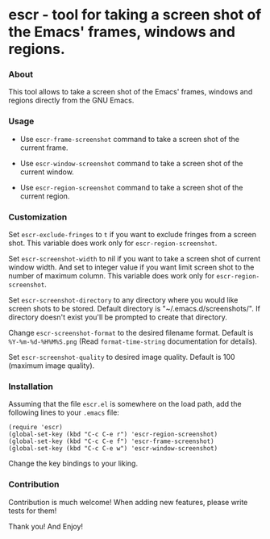 # escr - tool for taking a screen shot of the Emacs' frames, windows and regions.

### About

This tool allows to take a screen shot of the Emacs' frames, windows and regions
directly from the GNU Emacs.

### Usage

- Use `escr-frame-screenshot` command to take a screen shot of the current frame.

- Use `escr-window-screenshot` command to take a screen shot of the current window.

- Use `escr-region-screenshot` command to take a screen shot of the current region.

### Customization

Set `escr-exclude-fringes` to `t` if you want to exclude fringes from a screen
shot. This variable does work only for `escr-region-screenshot`.

Set `escr-screenshot-width` to nil if you want to take a screen shot of current
window width. And set to integer value if you want limit screen shot to the number of
maximum column. This variable does work only for `escr-region-screenshot`.

Set `escr-screenshot-directory` to any directory where you would like screen shots to
be stored. Default directory is "~/.emacs.d/screenshots/". If directory doesn't exist
you'll be prompted to create that directory.

Change `escr-screenshot-format` to the desired filename format. Default is
`%Y-%m-%d-%H%M%S.png` (Read `format-time-string` documentation for details).

Set `escr-screenshot-quality` to desired image quality. Default is 100 (maximum
image quality).

### Installation

Assuming that the file `escr.el` is somewhere on the load path, add the following
lines to your `.emacs` file:

```
(require 'escr)
(global-set-key (kbd "C-c C-e r") 'escr-region-screenshot)
(global-set-key (kbd "C-c C-e f") 'escr-frame-screenshot)
(global-set-key (kbd "C-c C-e w") 'escr-window-screenshot)
```

Change the key bindings to your liking.

### Contribution

Contribution is much welcome! When adding new features, please write tests for them!

Thank you! And Enjoy!
